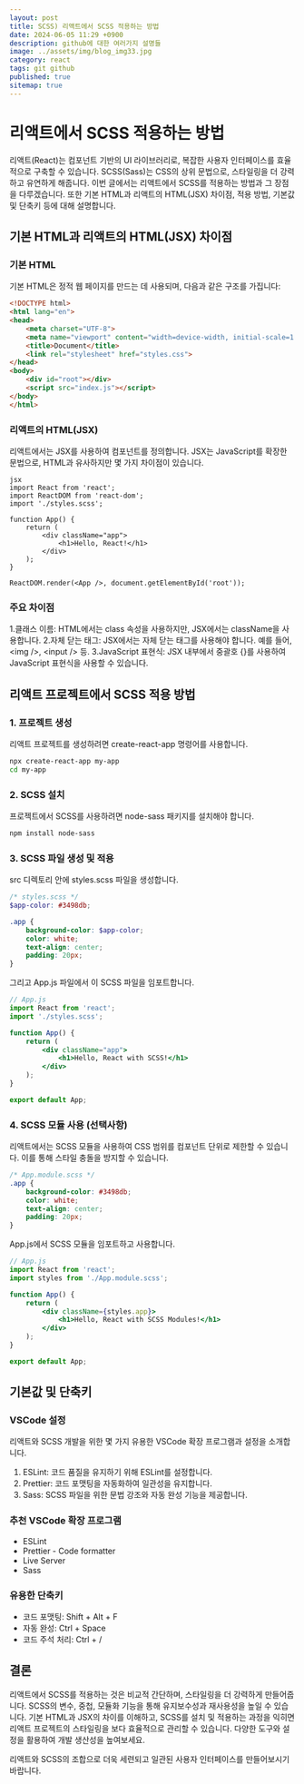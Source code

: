 ```yaml
---
layout: post
title: SCSS) 리액트에서 SCSS 적용하는 방법
date: 2024-06-05 11:29 +0900
description: github에 대한 여러가지 설명들
image: ../assets/img/blog_img33.jpg
category: react
tags: git github
published: true
sitemap: true
---
```


# 리액트에서 SCSS 적용하는 방법
리액트(React)는 컴포넌트 기반의 UI 라이브러리로, 복잡한 사용자 인터페이스를 효율적으로 구축할 수 있습니다. SCSS(Sass)는 CSS의 상위 문법으로, 스타일링을 더 강력하고 유연하게 해줍니다. 이번 글에서는 리액트에서 SCSS를 적용하는 방법과 그 장점을 다루겠습니다. 또한 기본 HTML과 리액트의 HTML(JSX) 차이점, 적용 방법, 기본값 및 단축키 등에 대해 설명합니다.

## 기본 HTML과 리액트의 HTML(JSX) 차이점

### 기본 HTML
기본 HTML은 정적 웹 페이지를 만드는 데 사용되며, 다음과 같은 구조를 가집니다:

````html
<!DOCTYPE html>
<html lang="en">
<head>
    <meta charset="UTF-8">
    <meta name="viewport" content="width=device-width, initial-scale=1.0">
    <title>Document</title>
    <link rel="stylesheet" href="styles.css">
</head>
<body>
    <div id="root"></div>
    <script src="index.js"></script>
</body>
</html>
````

### 리액트의 HTML(JSX)
리액트에서는 JSX를 사용하여 컴포넌트를 정의합니다. JSX는 JavaScript를 확장한 문법으로, HTML과 유사하지만 몇 가지 차이점이 있습니다.

````
jsx
import React from 'react';
import ReactDOM from 'react-dom';
import './styles.scss';

function App() {
    return (
        <div className="app">
            <h1>Hello, React!</h1>
        </div>
    );
}

ReactDOM.render(<App />, document.getElementById('root'));
````

### 주요 차이점
1.클래스 이름: HTML에서는 class 속성을 사용하지만, JSX에서는 className을 사용합니다.
2.자체 닫는 태그: JSX에서는 자체 닫는 태그를 사용해야 합니다. 예를 들어, &lt;img /&gt;, &lt;input /&gt; 등.
3.JavaScript 표현식: JSX 내부에서 중괄호 {}를 사용하여 JavaScript 표현식을 사용할 수 있습니다.

## 리액트 프로젝트에서 SCSS 적용 방법

### 1. 프로젝트 생성
리액트 프로젝트를 생성하려면 create-react-app 명령어를 사용합니다.

````bash
npx create-react-app my-app
cd my-app
````

### 2. SCSS 설치
프로젝트에서 SCSS를 사용하려면 node-sass 패키지를 설치해야 합니다.

````bash
npm install node-sass
````

### 3. SCSS 파일 생성 및 적용
src 디렉토리 안에 styles.scss 파일을 생성합니다.

````scss
/* styles.scss */
$app-color: #3498db;

.app {
    background-color: $app-color;
    color: white;
    text-align: center;
    padding: 20px;
}
````

그리고 App.js 파일에서 이 SCSS 파일을 임포트합니다.

````jsx
// App.js
import React from 'react';
import './styles.scss';

function App() {
    return (
        <div className="app">
            <h1>Hello, React with SCSS!</h1>
        </div>
    );
}

export default App;
````

### 4. SCSS 모듈 사용 (선택사항)
리액트에서는 SCSS 모듈을 사용하여 CSS 범위를 컴포넌트 단위로 제한할 수 있습니다. 이를 통해 스타일 충돌을 방지할 수 있습니다.

````scss
/* App.module.scss */
.app {
    background-color: #3498db;
    color: white;
    text-align: center;
    padding: 20px;
}
````

App.js에서 SCSS 모듈을 임포트하고 사용합니다.

````jsx
// App.js
import React from 'react';
import styles from './App.module.scss';

function App() {
    return (
        <div className={styles.app}>
            <h1>Hello, React with SCSS Modules!</h1>
        </div>
    );
}

export default App;
````

## 기본값 및 단축키

### VSCode 설정
리액트와 SCSS 개발을 위한 몇 가지 유용한 VSCode 확장 프로그램과 설정을 소개합니다.

1. ESLint: 코드 품질을 유지하기 위해 ESLint를 설정합니다.
2. Prettier: 코드 포맷팅을 자동화하여 일관성을 유지합니다.
3. Sass: SCSS 파일을 위한 문법 강조와 자동 완성 기능을 제공합니다.

### 추천 VSCode 확장 프로그램

- ESLint
- Prettier - Code formatter
- Live Server
- Sass

### 유용한 단축키
- 코드 포맷팅: Shift + Alt + F
- 자동 완성: Ctrl + Space
- 코드 주석 처리: Ctrl + /

## 결론
리액트에서 SCSS를 적용하는 것은 비교적 간단하며, 스타일링을 더 강력하게 만들어줍니다. SCSS의 변수, 중첩, 모듈화 기능을 통해 유지보수성과 재사용성을 높일 수 있습니다. 기본 HTML과 JSX의 차이를 이해하고, SCSS를 설치 및 적용하는 과정을 익히면 리액트 프로젝트의 스타일링을 보다 효율적으로 관리할 수 있습니다. 다양한 도구와 설정을 활용하여 개발 생산성을 높여보세요.    
    
리액트와 SCSS의 조합으로 더욱 세련되고 일관된 사용자 인터페이스를 만들어보시기 바랍니다.     